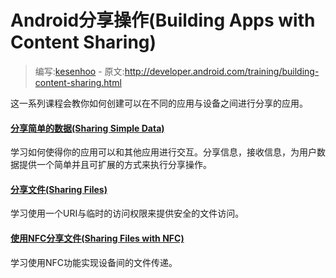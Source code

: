 # Android分享操作(Building Apps with Content Sharing)

> 编写:[kesenhoo](https://github.com/kesenhoo) -  原文:<http://developer.android.com/training/building-content-sharing.html>

这一系列课程会教你如何创建可以在不同的应用与设备之间进行分享的应用。

#### [分享简单的数据(Sharing Simple Data)](content-sharing/sharing/index.html)

  学习如何使得你的应用可以和其他应用进行交互。分享信息，接收信息，为用户数据提供一个简单并且可扩展的方式来执行分享操作。


#### [分享文件(Sharing Files)](content-sharing/secure-file-sharing/index.html)

  学习使用一个URI与临时的访问权限来提供安全的文件访问。


#### [使用NFC分享文件(Sharing Files with NFC)](content-sharing/beam-files/index.html)

  学习使用NFC功能实现设备间的文件传递。
